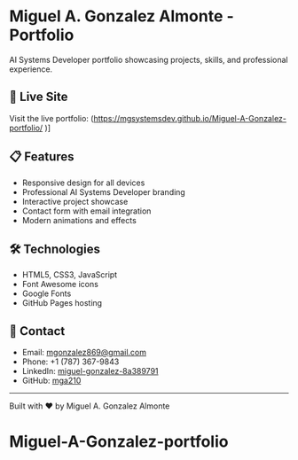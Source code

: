 # Miguel A. Gonzalez Almonte - Portfolio

AI Systems Developer portfolio showcasing projects, skills, and professional experience.

## 🚀 Live Site

Visit the live portfolio: (https://mgsystemsdev.github.io/Miguel-A-Gonzalez-portfolio/
)]

## 📋 Features

- Responsive design for all devices
- Professional AI Systems Developer branding
- Interactive project showcase
- Contact form with email integration
- Modern animations and effects

## 🛠️ Technologies

- HTML5, CSS3, JavaScript
- Font Awesome icons
- Google Fonts
- GitHub Pages hosting

## 📧 Contact

- Email: mgonzalez869@gmail.com
- Phone: +1 (787) 367-9843
- LinkedIn: [miguel-gonzalez-8a389791](https://linkedin.com/in/miguel-gonzalez-8a389791)
- GitHub: [mga210](https://github.com/mga210)

---

Built with ❤️ by Miguel A. Gonzalez Almonte
# Miguel-A-Gonzalez-portfolio

